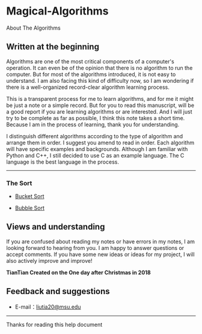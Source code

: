 # Magical-Algorithms
About The Algorithms

## Written at the beginning

Algorithms are one of the most critical components of a computer's operation. It can even be of the opinion that there is no algorithm to run the computer. But for most of the algorithms introduced, it is not easy to understand. I am also facing this kind of difficulty now, so I am wondering if there is a well-organized record-clear algorithm learning process.

This is a transparent process for me to learn algorithms, and for me it might be just a note or a simple record. But for you to read this manuscript, will be a good report if you are learning algorithms or are interested. And I will just try to be complete as far as possible, I think this note takes a short time. Because I am in the process of learning, thank you for understanding.

I distinguish different algorithms according to the type of algorithm and arrange them in order. I suggest you amend to read in order. Each algorithm will have specific examples and backgrounds. Although I am familiar with Python and C++, I still decided to use C as an example language. The C language is the best language in the process.

-----

### The Sort
- [Bucket Sort](https://github.com/liutiantian233/Magical-Algorithms/blob/master/Sort/Bucket%20Sort/Bucket%20Sort.md)

- [Bubble Sort](https://github.com/liutiantian233/Magical-Algorithms/blob/master/Sort/Bubble%20Sort/Bubble%20Sort.md)

## Views and understanding

If you are confused about reading my notes or have errors in my notes, I am looking forward to hearing from you. I am happy to answer questions or accept comments. If you have some new ideas or ideas for my project, I will also actively improve and improve!

**TianTian Created on the One day after Christmas in 2018**

## Feedback and suggestions
- E-mail：<liutia20@msu.edu>

---------
Thanks for reading this help document
